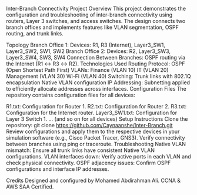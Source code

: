 Inter-Branch Connectivity Project
Overview
This project demonstrates the configuration and troubleshooting of inter-branch connectivity using routers, Layer 3 switches, and access switches. The design connects two branch offices and implements features like VLAN segmentation, OSPF routing, and trunk links.

Topology
Branch Office 1:
Devices: R1, R3 (Internet), Layer3_SW1, Layer3_SW2, SW1, SW2
Branch Office 2:
Devices: R2, Layer3_SW3, Layer3_SW4, SW3, SW4
Connection Between Branches: OSPF routing via the Internet (R1 ↔ R3 ↔ R2).
Technologies Used
Routing Protocol: OSPF (Open Shortest Path First)
VLANs:
Finance (VLAN 10)
IT (VLAN 20)
Management (VLAN 30)
Wi-Fi (VLAN 40)
Switching:
Trunk links with 802.1Q encapsulation
Native VLAN configuration
IP Addressing: Subnetting applied to efficiently allocate addresses across interfaces.
Configuration Files
The repository contains configuration files for all devices:

R1.txt: Configuration for Router 1.
R2.txt: Configuration for Router 2.
R3.txt: Configuration for the Internet router.
Layer3_SW1.txt: Configuration for Layer 3 Switch 1.
... (and so on for all devices)
Setup Instructions
Clone the repository:
git clone https://github.com/Caynaanshe/Inter-Branch.git
Review configurations and apply them to the respective devices in your simulation software (e.g., Cisco Packet Tracer, GNS3).
Verify connectivity between branches using ping or traceroute.
Troubleshooting
Native VLAN mismatch: Ensure all trunk links have consistent Native VLAN configurations.
VLAN interfaces down: Verify active ports in each VLAN and check physical connectivity.
OSPF adjacency issues: Confirm OSPF configurations and interface IP addresses.

Credits
Designed and configured by Mohamed Abdirahman Ali. CCNA & AWS SAA Certified.
